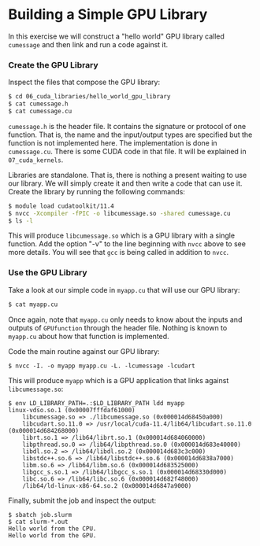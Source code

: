 # Building a Simple GPU Library

In this exercise we will construct a "hello world" GPU library called `cumessage` and then link and run a code against it.

### Create the GPU Library

Inspect the files that compose the GPU library:

```bash
$ cd 06_cuda_libraries/hello_world_gpu_library
$ cat cumessage.h
$ cat cumessage.cu
```

`cumessage.h` is the header file. It contains the signature or protocol of one function. That is, the name and the input/output types are specified but the function is not implemented here. The implementation is done in `cumessage.cu`. There is some CUDA code in that file. It will be explained in `07_cuda_kernels`.

Libraries are standalone. That is, there is nothing a present waiting to use our library. We will simply create it and then write a code that can use it. Create the library by running the following commands:

```bash
$ module load cudatoolkit/11.4
$ nvcc -Xcompiler -fPIC -o libcumessage.so -shared cumessage.cu
$ ls -l
```

This will produce `libcumessage.so` which is a GPU library with a single function. Add the option "-v" to the line beginning with `nvcc` above to see more details. You will see that `gcc` is being called in addition to `nvcc`.

### Use the GPU Library

Take a look at our simple code in `myapp.cu` that will use our GPU library:

```bash
$ cat myapp.cu
```

Once again, note that `myapp.cu` only needs to know about the inputs and outputs of `GPUfunction` through the header file. Nothing is known to `myapp.cu` about how that function is implemented.

Code the main routine against our GPU library:

```
$ nvcc -I. -o myapp myapp.cu -L. -lcumessage -lcudart
```

This will produce `myapp` which is a GPU application that links against `libcumessage.so`:

```
$ env LD_LIBRARY_PATH=.:$LD_LIBRARY_PATH ldd myapp
linux-vdso.so.1 (0x00007fffdaf61000)
	libcumessage.so => ./libcumessage.so (0x000014d68450a000)
	libcudart.so.11.0 => /usr/local/cuda-11.4/lib64/libcudart.so.11.0 (0x000014d684268000)
	librt.so.1 => /lib64/librt.so.1 (0x000014d684060000)
	libpthread.so.0 => /lib64/libpthread.so.0 (0x000014d683e40000)
	libdl.so.2 => /lib64/libdl.so.2 (0x000014d683c3c000)
	libstdc++.so.6 => /lib64/libstdc++.so.6 (0x000014d6838a7000)
	libm.so.6 => /lib64/libm.so.6 (0x000014d683525000)
	libgcc_s.so.1 => /lib64/libgcc_s.so.1 (0x000014d68330d000)
	libc.so.6 => /lib64/libc.so.6 (0x000014d682f48000)
	/lib64/ld-linux-x86-64.so.2 (0x000014d6847a9000)
  ```
Finally, submit the job and inspect the output:
  
```
$ sbatch job.slurm
$ cat slurm-*.out
Hello world from the CPU.
Hello world from the GPU.
```
